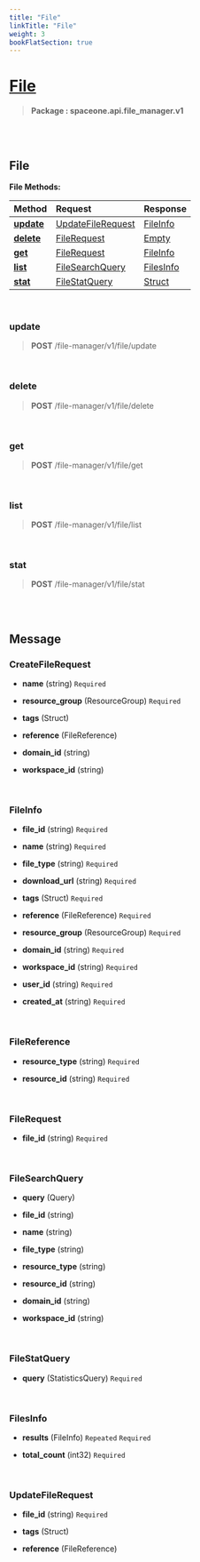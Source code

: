 ```yaml
---
title: "File"
linkTitle: "File"
weight: 3
bookFlatSection: true
---
```

# [File](#File)



>  **Package : spaceone.api.file_manager.v1**

<br>
<br>

## File





**File Methods:**


| Method | Request | Response |
| :----- | :-------- | :-------- |
| [**update**](./File#update) | [UpdateFileRequest](File#updatefilerequest) | [FileInfo](File#fileinfo) |
| [**delete**](./File#delete) | [FileRequest](File#filerequest) | [Empty](File#empty) |
| [**get**](./File#get) | [FileRequest](File#filerequest) | [FileInfo](File#fileinfo) |
| [**list**](./File#list) | [FileSearchQuery](File#filesearchquery) | [FilesInfo](File#filesinfo) |
| [**stat**](./File#stat) | [FileStatQuery](File#filestatquery) | [Struct](File#struct) |



    
<br>

### update





> **POST** /file-manager/v1/file/update
>






    
<br>

### delete





> **POST** /file-manager/v1/file/delete
>






    
<br>

### get





> **POST** /file-manager/v1/file/get
>






    
<br>

### list





> **POST** /file-manager/v1/file/list
>






    
<br>

### stat





> **POST** /file-manager/v1/file/stat
>






    


<br>
<br>

## Message



### CreateFileRequest
* **name** (string)   `Required` 

    
* **resource_group** (ResourceGroup)   `Required` 

    
* **tags** (Struct)  

    
* **reference** (FileReference)  

    
* **domain_id** (string)  

    
* **workspace_id** (string)  

    <br>

### FileInfo
* **file_id** (string)   `Required` 

    
* **name** (string)   `Required` 

    
* **file_type** (string)   `Required` 

    
* **download_url** (string)   `Required` 

    
* **tags** (Struct)   `Required` 

    
* **reference** (FileReference)   `Required` 

    
* **resource_group** (ResourceGroup)   `Required` 

    
* **domain_id** (string)   `Required` 

    
* **workspace_id** (string)   `Required` 

    
* **user_id** (string)   `Required` 

    
* **created_at** (string)   `Required` 

    <br>

### FileReference
* **resource_type** (string)   `Required` 

    
* **resource_id** (string)   `Required` 

    <br>

### FileRequest
* **file_id** (string)   `Required` 

    <br>

### FileSearchQuery
* **query** (Query)  

    
* **file_id** (string)  

    
* **name** (string)  

    
* **file_type** (string)  

    
* **resource_type** (string)  

    
* **resource_id** (string)  

    
* **domain_id** (string)  

    
* **workspace_id** (string)  

    <br>

### FileStatQuery
* **query** (StatisticsQuery)   `Required` 

    <br>

### FilesInfo
* **results** (FileInfo)  `Repeated`    `Required` 

    
* **total_count** (int32)   `Required` 

    <br>

### UpdateFileRequest
* **file_id** (string)   `Required` 

    
* **tags** (Struct)  

    
* **reference** (FileReference)  

    <br>
